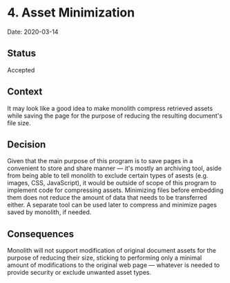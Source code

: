 # 4. Asset Minimization

Date: 2020-03-14

## Status

Accepted

## Context

It may look like a good idea to make monolith compress retrieved assets while
saving the page for the purpose of reducing the resulting document's file size.

## Decision

Given that the main purpose of this program is to save pages in a convenient to store and share manner — it's mostly an archiving tool,
aside from being able to tell monolith to exclude certain types of asests (e.g. images, CSS, JavaScript),
it would be outside of scope of this program to implement code for compressing assets. Minimizing files before embedding them
does not reduce the amount of data that needs to be transferred either. A separate tool can be used later to compress and minimize pages
saved by monolith, if needed.

## Consequences

Monolith will not support modification of original document assets for the purpose of reducing their size, sticking to performing only a minimal
amount of modifications to the original web page — whatever is needed to provide security or exclude unwanted asset types.
